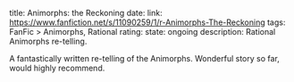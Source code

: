 title: Animorphs: the Reckoning
date:
link: https://www.fanfiction.net/s/11090259/1/r-Animorphs-The-Reckoning
tags: FanFic > Animorphs, Rational
rating:
state: ongoing
description: Rational Animorphs re-telling.

A fantastically written re-telling of the Animorphs. Wonderful story so far,
would highly recommend.
